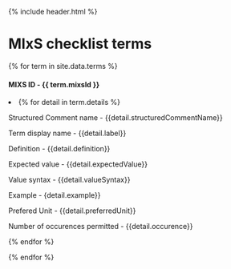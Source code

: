 {% include header.html %}

# MIxS checklist terms

{% for term in site.data.terms %}
	<ui><h4>MIXS ID - {{ term.mixsId }}</h4></ui>
        <li>{% for detail in term.details %}
			<p>Structured Comment name - {{detail.structuredCommentName}}</p>
			<p>Term display name - {{detail.label}}</p>
			<p>Definition - {{detail.definition}}</p>
			<p>Expected value - {{detail.expectedValue}}</p>
			<p>Value syntax - {{detail.valueSyntax}}</p>
			<p>Example - {detail.example}}</p>
			<p>Prefered Unit - {{detail.preferredUnit}}</p>
			<p>Number of occurences permitted - {{detail.occurence}}</p>
		{% endfor %}
</li>
        </div>
        {% endfor %}
</div>
